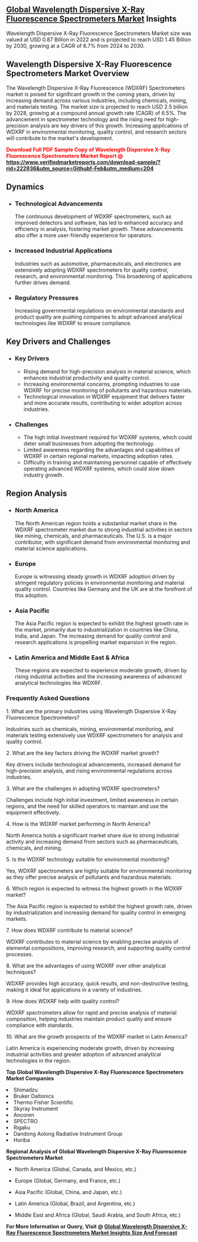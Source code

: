 <h2><a href="https://www.verifiedmarketreports.com/download-sample/?rid=222936&amp;utm_source=Githubf&amp;utm_medium=204" target="_blank">Global Wavelength Dispersive X-Ray Fluorescence Spectrometers Market</a> Insights</h2><p>Wavelength Dispersive X-Ray Fluorescence Spectrometers Market size was valued at USD 0.87 Billion in 2022 and is projected to reach USD 1.45 Billion by 2030, growing at a CAGR of 6.7% from 2024 to 2030.</p><p><h2>Wavelength Dispersive X-Ray Fluorescence Spectrometers Market Overview</h2> <p>The Wavelength Dispersive X-Ray Fluorescence (WDXRF) Spectrometers market is poised for significant growth in the coming years, driven by increasing demand across various industries, including chemicals, mining, and materials testing. The market size is projected to reach USD 2.5 billion by 2028, growing at a compound annual growth rate (CAGR) of 6.5%. The advancement in spectrometer technology and the rising need for high-precision analysis are key drivers of this growth. Increasing applications of WDXRF in environmental monitoring, quality control, and research sectors will contribute to the market's development.</p> <p><strong><p><span class=""><span style="color: #ff0000;"><strong>Download Full PDF Sample Copy of Wavelength Dispersive X-Ray Fluorescence Spectrometers Market Report</strong> @ </span><a href="https://www.verifiedmarketreports.com/download-sample/?rid=222936&amp;utm_source=Githubf-Feb&amp;utm_medium=204" target="_blank">https://www.verifiedmarketreports.com/download-sample/?rid=222936&amp;utm_source=Githubf-Feb&amp;utm_medium=204</a></span></p></strong></p> <h2>Dynamics</h2> <ul> <li><h3>Technological Advancements</h3> The continuous development of WDXRF spectrometers, such as improved detectors and software, has led to enhanced accuracy and efficiency in analysis, fostering market growth. These advancements also offer a more user-friendly experience for operators.</li> <li><h3>Increased Industrial Applications</h3> Industries such as automotive, pharmaceuticals, and electronics are extensively adopting WDXRF spectrometers for quality control, research, and environmental monitoring. This broadening of applications further drives demand.</li> <li><h3>Regulatory Pressures</h3> Increasing governmental regulations on environmental standards and product quality are pushing companies to adopt advanced analytical technologies like WDXRF to ensure compliance.</li> </ul> <h2>Key Drivers and Challenges</h2> <ul> <li><h3>Key Drivers</h3> <ul> <li>Rising demand for high-precision analysis in material science, which enhances industrial productivity and quality control.</li> <li>Increasing environmental concerns, prompting industries to use WDXRF for precise monitoring of pollutants and hazardous materials.</li> <li>Technological innovation in WDXRF equipment that delivers faster and more accurate results, contributing to wider adoption across industries.</li> </ul> </li> <li><h3>Challenges</h3> <ul> <li>The high initial investment required for WDXRF systems, which could deter small businesses from adopting the technology.</li> <li>Limited awareness regarding the advantages and capabilities of WDXRF in certain regional markets, impacting adoption rates.</li> <li>Difficulty in training and maintaining personnel capable of effectively operating advanced WDXRF systems, which could slow down industry growth.</li> </ul> </li> </ul> <h2>Region Analysis</h2> <ul> <li><h3>North America</h3> The North American region holds a substantial market share in the WDXRF spectrometer market due to strong industrial activities in sectors like mining, chemicals, and pharmaceuticals. The U.S. is a major contributor, with significant demand from environmental monitoring and material science applications.</li> <li><h3>Europe</h3> Europe is witnessing steady growth in WDXRF adoption driven by stringent regulatory policies in environmental monitoring and material quality control. Countries like Germany and the UK are at the forefront of this adoption.</li> <li><h3>Asia Pacific</h3> The Asia Pacific region is expected to exhibit the highest growth rate in the market, primarily due to industrialization in countries like China, India, and Japan. The increasing demand for quality control and research applications is propelling market expansion in the region.</li> <li><h3>Latin America and Middle East & Africa</h3> These regions are expected to experience moderate growth, driven by rising industrial activities and the increasing awareness of advanced analytical technologies like WDXRF.</li> </ul> <h3>Frequently Asked Questions</h3> <p>1. What are the primary industries using Wavelength Dispersive X-Ray Fluorescence Spectrometers?</p> <p>Industries such as chemicals, mining, environmental monitoring, and materials testing extensively use WDXRF spectrometers for analysis and quality control.</p> <p>2. What are the key factors driving the WDXRF market growth?</p> <p>Key drivers include technological advancements, increased demand for high-precision analysis, and rising environmental regulations across industries.</p> <p>3. What are the challenges in adopting WDXRF spectrometers?</p> <p>Challenges include high initial investment, limited awareness in certain regions, and the need for skilled operators to maintain and use the equipment effectively.</p> <p>4. How is the WDXRF market performing in North America?</p> <p>North America holds a significant market share due to strong industrial activity and increasing demand from sectors such as pharmaceuticals, chemicals, and mining.</p> <p>5. Is the WDXRF technology suitable for environmental monitoring?</p> <p>Yes, WDXRF spectrometers are highly suitable for environmental monitoring as they offer precise analysis of pollutants and hazardous materials.</p> <p>6. Which region is expected to witness the highest growth in the WDXRF market?</p> <p>The Asia Pacific region is expected to exhibit the highest growth rate, driven by industrialization and increasing demand for quality control in emerging markets.</p> <p>7. How does WDXRF contribute to material science?</p> <p>WDXRF contributes to material science by enabling precise analysis of elemental compositions, improving research, and supporting quality control processes.</p> <p>8. What are the advantages of using WDXRF over other analytical techniques?</p> <p>WDXRF provides high accuracy, quick results, and non-destructive testing, making it ideal for applications in a variety of industries.</p> <p>9. How does WDXRF help with quality control?</p> <p>WDXRF spectrometers allow for rapid and precise analysis of material composition, helping industries maintain product quality and ensure compliance with standards.</p> <p>10. What are the growth prospects of the WDXRF market in Latin America?</p> <p>Latin America is experiencing moderate growth, driven by increasing industrial activities and greater adoption of advanced analytical technologies in the region.</p> </p><p><strong>Top Global Wavelength Dispersive X-Ray Fluorescence Spectrometers Market Companies</strong></p><div data-test-id=""><p><li>Shimadzu</li><li> Bruker Daltonics</li><li> Thermo Fisher Scientific</li><li> Skyray Instrument</li><li> Ancoren</li><li> SPECTRO</li><li> Rigaku</li><li> Dandong Aolong Radiative Instrument Group</li><li> Horiba</li></p><div><strong>Regional Analysis of&nbsp;Global Wavelength Dispersive X-Ray Fluorescence Spectrometers Market</strong></div><ul><li dir="ltr"><p dir="ltr">North America&nbsp;(Global, Canada, and Mexico, etc.)</p></li><li dir="ltr"><p dir="ltr">Europe (Global, Germany, and France, etc.)</p></li><li dir="ltr"><p dir="ltr">Asia Pacific&nbsp;(Global, China, and Japan, etc.)</p></li><li dir="ltr"><p dir="ltr">Latin America&nbsp;(Global, Brazil, and Argentina, etc.)</p></li><li dir="ltr">Middle East and Africa&nbsp;(Global, Saudi Arabia, and South Africa, etc.)</li></ul><p><strong>For More Information or Query, Visit @&nbsp;</strong><strong><a href="https://www.verifiedmarketreports.com/product/wavelength-dispersive-x-ray-fluorescence-spectrometers-market/?utm_source=Githubf&amp;utm_medium=204" target="_blank">Global Wavelength Dispersive X-Ray Fluorescence Spectrometers Market Insights Size And Forecast</a></strong></p></div>
